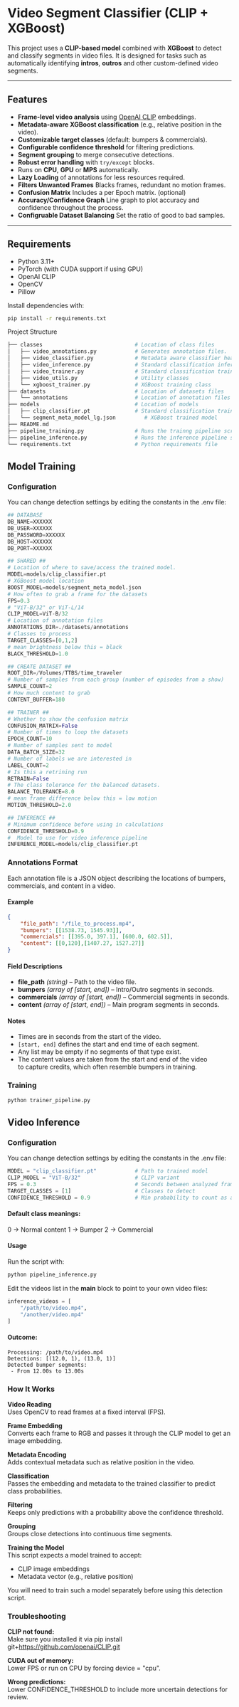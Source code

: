 # Video Segment Classifier (CLIP + XGBoost)

This project uses a **CLIP-based model** combined with **XGBoost** to detect and classify segments in video files.  It is designed for tasks such as automatically identifying **intros**, **outros** and other custom-defined video segments.

---

## Features

- **Frame-level video analysis** using [OpenAI CLIP](https://github.com/openai/CLIP) embeddings.
- **Metadata-aware XGBoost classification** (e.g., relative position in the video).
- **Customizable target classes** (default: bumpers & commercials).
- **Configurable confidence threshold** for filtering predictions.
- **Segment grouping** to merge consecutive detections.
- **Robust error handling** with `try/except` blocks.
- Runs on **CPU**, **GPU** or **MPS** automatically.
- **Lazy Loading** of annotations for less resources required.
- **Filters Unwanted Frames** Blacks frames, redundant no motion frames.
- **Confusion Matrix** Includes a per Epoch matrix. (optional)
- **Accuracy/Confidence Graph** Line graph to plot accuracy and confidence throughout the process.
- **Configruable Dataset Balancing** Set the ratio of good to bad samples.

---

## Requirements

- Python 3.11+
- PyTorch (with CUDA support if using GPU)
- OpenAI CLIP
- OpenCV
- Pillow

Install dependencies with:
```bash
pip install -r requirements.txt
```
Project Structure
```bash
├── classes                             # Location of class files
│   ├── video_annotations.py            # Generates annotation files.
│   ├── video_classifier.py             # Metadata aware classifier head
│   ├── video_inference.py              # Standard classification inference classifier
│   ├── video_trainer.py                # Standard classification trainer
│   ├── video_utils.py                  # Utility classes
│   └── xgboost_trainer.py              # XGBoost training class
├── datasets                            # Location of datasets files
│   └── annotations                     # Location of annotation files
├── models                              # Location of models
│   ├── clip_classifier.pt              # Standard classification trained model
│   └── segment_meta_model_lg.json         # XGBoost trained model
├── README.md 
├── pipeline_training.py                # Runs the trainng pipeline scripts
├── pipeline_inference.py               # Runs the inference pipeline scripts
└── requirements.txt                    # Python requirements file                     
```

## Model Training
### Configuration
You can change detection settings by editing the constants in the .env file:

```python
## DATABASE
DB_NAME=XXXXXX
DB_USER=XXXXXX
DB_PASSWORD=XXXXXX
DB_HOST=XXXXXX
DB_PORT=XXXXXX

## SHARED ##
# Location of where to save/access the trained model.
MODEL=models/clip_classifier.pt
# XGBoost model location
BOOST_MODEL=models/segment_meta_model.json
# How often to grab a frame for the datasets
FPS=0.3
# "ViT-B/32" or ViT-L/14
CLIP_MODEL=ViT-B/32
# Location of annotation files
ANNOTATIONS_DIR=./datasets/annotations
# Classes to process
TARGET_CLASSES=[0,1,2]
# mean brightness below this = black
BLACK_THRESHOLD=1.0

## CREATE DATASET ##
ROOT_DIR=/Volumes/TTBS/time_traveler
# Number of samples from each group (number of episodes from a show)
SAMPLE_COUNT=2
# How much content to grab
CONTENT_BUFFER=180

## TRAINER ##
# Whether to show the confusion matrix
CONFUSION_MATRIX=False
# Number of times to loop the datasets
EPOCH_COUNT=10
# Number of samples sent to model
DATA_BATCH_SIZE=32
# Number of labels we are interested in
LABEL_COUNT=2
# Is this a retrining run
RETRAIN=False
# The class tolerance for the balanced datasets.
BALANCE_TOLERANCE=8.0
# mean frame difference below this = low motion
MOTION_THRESHOLD=2.0

## INFERENCE ##
# Minimum confidence before using in calculations
CONFIDENCE_THRESHOLD=0.9
#  Model to use for video inference pipeline
INFERENCE_MODEL=models/clip_classifier.pt
```

### Annotations Format

Each annotation file is a JSON object describing the locations of bumpers, commercials, and content in a video.

#### Example
```json
{
    "file_path": "/file_to_process.mp4",
    "bumpers": [[1538.73, 1545.93]],
    "commercials": [[395.0, 397.1], [600.0, 602.5]],
    "content": [[0,120],[1407.27, 1527.27]]
}
```

#### Field Descriptions
- **file_path** *(string)* – Path to the video file.
- **bumpers** *(array of [start, end])* – Intro/Outro segments in seconds.
- **commercials** *(array of [start, end])* – Commercial segments in seconds.
- **content** *(array of [start, end])* – Main program segments in seconds.

#### Notes
- Times are in seconds from the start of the video.
- `[start, end]` defines the start and end time of each segment.
- Any list may be empty if no segments of that type exist.
- The content values are taken from the start and end of the video  
to capture credits, which often resemble bumpers in training.

### Training

```bash
python trainer_pipeline.py
```

## Video Inference

### Configuration
You can change detection settings by editing the constants in the .env file:

```python
MODEL = "clip_classifier.pt"            # Path to trained model
CLIP_MODEL = "ViT-B/32"                 # CLIP variant
FPS = 0.3                               # Seconds between analyzed frames
TARGET_CLASSES = [1]                    # Classes to detect
CONFIDENCE_THRESHOLD = 0.9              # Min probability to count as a detection
```
#### Default class meanings: 
0 → Normal content
1 → Bumper
2 → Commercial

#### Usage
Run the script with:

```bash
python pipeline_inference.py
```
Edit the videos list in the __main__ block to point to your own video files:

```python
inference_videos = [
    "/path/to/video.mp4",
    "/another/video.mp4"
]
```
#### Outcome:
```
Processing: /path/to/video.mp4  
Detections: [(12.0, 1), (13.0, 1)]   
Detected bumper segments:  
 - From 12.00s to 13.00s  
```
### How It Works
**Video Reading**  
Uses OpenCV to read frames at a fixed interval (FPS).

**Frame Embedding**  
Converts each frame to RGB and passes it through the CLIP model to get an image embedding.

**Metadata Encoding**  
Adds contextual metadata such as relative position in the video.

**Classification**  
Passes the embedding and metadata to the trained classifier to predict class probabilities.

**Filtering**  
Keeps only predictions with a probability above the confidence threshold.

**Grouping**  
Groups close detections into continuous time segments.

**Training the Model**  
This script expects a model trained to accept:
- CLIP image embeddings
- Metadata vector (e.g., relative position)

You will need to train such a model separately before using this detection script.

### Troubleshooting  
**CLIP not found:**  
Make sure you installed it via pip install git+https://github.com/openai/CLIP.git

**CUDA out of memory:**   
Lower FPS or run on CPU by forcing device = "cpu".

**Wrong predictions:**  
Lower CONFIDENCE_THRESHOLD to include more uncertain detections for review.


